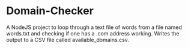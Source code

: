 # Domain-Checker
A NodeJS project to loop through a text file of words from a file named words.txt and checking if one has a .com address working. Writes the output to a CSV file called available_domains.csv.
